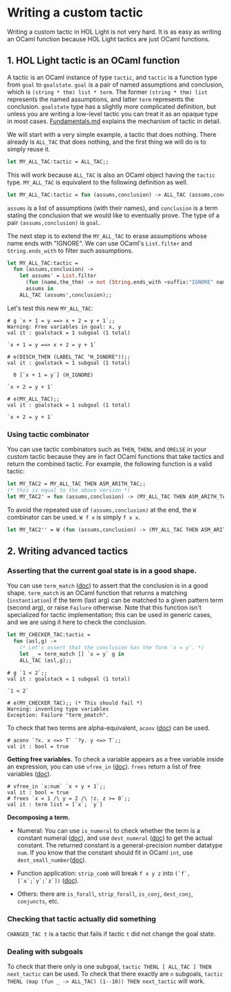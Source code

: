 # Writing a custom tactic

Writing a custom tactic in HOL Light is not very hard.
It is as easy as writing an OCaml function because HOL Light tactics are just OCaml functions.

## 1. HOL Light tactic is an OCaml function

A tactic is an OCaml instance of type `tactic`, and `tactic` is a function type from `goal` to `goalstate`.
`goal` is a pair of named assumptions and conclusion, which is `(string * thm) list * term`.
The former `(string * thm) list` represents the named assumptions, and latter `term` represents the conclusion.
`goalstate` type has a slightly more complicated definition, but unless you are writing a low-level
tactic you can treat it as an opaque type in most cases.
[Fundamentals.md](Fundamentals.md) explains the mechanism of tactic in detail.

We will start with a very simple example, a tactic that does nothing.
There already is `ALL_TAC` that does nothing, and the first thing we will do is to simply reuse it.

```ocaml
let MY_ALL_TAC:tactic = ALL_TAC;;
```

This will work because `ALL_TAC` is also an OCaml object having the `tactic` type.
`MY_ALL_TAC` is equivalent to the following definition as well.

```ocaml
let MY_ALL_TAC:tactic = fun (assums,conclusion) -> ALL_TAC (assums,conclusion);;
```

`assums` is a list of assumptions (with their names), and `conclusion` is a term stating the conclusion
that we would like to eventually prove.
The type of a pair `(assums,conclusion)` is `goal`.

The next step is to extend the `MY_ALL_TAC` to erase assumptions whose name ends with "IGNORE".
We can use OCaml's `List.filter` and `String.ends_with` to filter such assumptions.

```ocaml
let MY_ALL_TAC:tactic =
  fun (assums,conclusion) ->
    let assums' = List.filter
      (fun (name,the_thm) -> not (String.ends_with ~suffix:"IGNORE" name))
      assums in
    ALL_TAC (assums',conclusion);;
```

Let's test this new `MY_ALL_TAC`:
```
# g `x + 1 = y ==> x + 2 = y + 1`;;
Warning: Free variables in goal: x, y
val it : goalstack = 1 subgoal (1 total)

`x + 1 = y ==> x + 2 = y + 1`

# e(DISCH_THEN (LABEL_TAC "H_IGNORE"));;
val it : goalstack = 1 subgoal (1 total)

  0 [`x + 1 = y`] (H_IGNORE)

`x + 2 = y + 1`

# e(MY_ALL_TAC);;
val it : goalstack = 1 subgoal (1 total)

`x + 2 = y + 1`
```

### Using tactic combinator

You can use tactic combinators such as `THEN`, `THENL` and `ORELSE` in your custom tactic
because they are in fact OCaml functions that take tactics and return the combined tactic.
For example, the following function is a valid tactic:

```ocaml
let MY_TAC2 = MY_ALL_TAC THEN ASM_ARITH_TAC;;
(* this is equal to the above version *)
let MY_TAC2' = fun (assums,conclusion) -> (MY_ALL_TAC THEN ASM_ARITH_TAC) (assums,conclusion);;
```

To avoid the repeated use of `(assums,conclusion)` at the end, the `W` combinator can be used.
`W f x` is simply `f x x`.

```ocaml
let MY_TAC2'' = W (fun (assums,conclusion) -> (MY_ALL_TAC THEN ASM_ARITH_TAC));;
```


## 2. Writing advanced tactics

### Asserting that the current goal state is in a good shape.
You can use `term_match` ([doc](https://hol-light.github.io/references/HTML/term_match.html)) to
assert that the conclusion is in a good shape.
`term_match` is an OCaml function that returns a matching (`instantiation`) if the term (last arg)
can be matched to a given pattern term (second arg), or raise `Failure` otherwise.
Note that this function isn't specialized for tactic implementation;
this can be used in generic cases, and we are using it here to check the conclusion.

```ocaml
let MY_CHECKER_TAC:tactic =
  fun (asl,g) ->
    (* Let's assert that the conclusion has the form 'x = y'. *)
    let _ = term_match [] `x = y` g in
    ALL_TAC (asl,g);;
```

```
# g `1 < 2`;;
val it : goalstack = 1 subgoal (1 total)

`1 < 2`

# e(MY_CHECKER_TAC);; (* This should fail *)
Warning: inventing type variables
Exception: Failure "term_pmatch".
```

To check that two terms are alpha-equivalent, `aconv` ([doc](https://hol-light.github.io/references/HTML/aconv.html))
can be used.
```
# aconv `?x. x <=> T` `?y. y <=> T`;;
val it : bool = true
```

<b>Getting free variables.</b>
To check a variable appears as a free variable inside an expression,
you can use `vfree_in` ([doc](https://hol-light.github.io/references/HTML/vfree_in.html)).
`frees` return a list of free variables ([doc](https://hol-light.github.io/references/HTML/frees.html)).

```
# vfree_in `x:num` `x + y + 1`;;
val it : bool = true
# frees `x = 1 /\ y = 2 /\ !z. z >= 0`;;
val it : term list = [`x`; `y`]
```

<b>Decomposing a term.</b>

- Numeral: You can use `is_numeral` to check whether the term is a constant numeral
([doc](https://hol-light.github.io/references/HTML/is_numeral.html)),
and use `dest_numeral` ([doc](https://hol-light.github.io/references/HTML/dest_numeral.html))
to get the actual constant.
The returned constant is a general-precision number datatype `num`.
If you know that the constant should fit in OCaml `int`,
use `dest_small_number`([doc](https://hol-light.github.io/references/HTML/dest_small_numeral.html`)).

- Function application: `strip_comb` will break `f x y z` into ``(`f`,[`x`;`y`;`z`])``
([doc](https://hol-light.github.io/references/HTML/strip_comb.html)).

- Others: there are `is_forall`, `strip_forall`, `is_conj`, `dest_conj`, `conjuncts`, etc.

### Checking that tactic actually did something

`CHANGED_TAC t` is a tactic that fails if tactic `t` did not change the goal state.


### Dealing with subgoals

To check that there only is one subgoal,
`tactic THENL [ ALL_TAC ] THEN next_tactic` can be used.
To check that there exactly are `n` subgoals,
`tactic THENL (map (fun _ -> ALL_TAC) (1--10)) THEN next_tactic`
will work.

